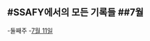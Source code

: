 #SSAFY에서의 모든 기록들
##7월
--------
-둘째주
  -[7월 11일](https://github.com/hjuohj1022/TIL/blob/master/7.11.md)
